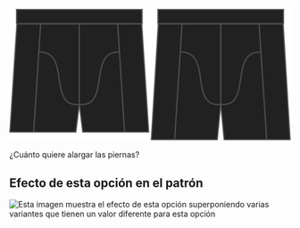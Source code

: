 ![La opción de bonus de pierna en Bruce](./legbonus.svg)

¿Cuánto quiere alargar las piernas?

## Efecto de esta opción en el patrón

![Esta imagen muestra el efecto de esta opción superponiendo varias variantes que tienen un valor diferente para esta opción](bruce\_legbonus\_sample.svg "Efecto de esta opción en el patrón")
